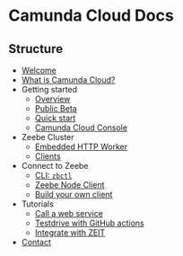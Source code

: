 # Camunda Cloud Docs

## Structure

* [Welcome](.docs/../docs/welcome.md)
* [What is Camunda Cloud?](./docs/what-is-camunda-cloud.md)
* Getting started
  * [Overview](./docs/gettingstarted_overview.md)
  * [Public Beta](./docs/gettingstarted_public-beta.md)
  * [Quick start](./docs/gettingstarted_quick-start.md)
  * [Camunda Cloud Console](./docs/gettingstarted_camunda-cloud-console.md)
* Zeebe Cluster
  * [Embedded HTTP Worker](./docs/zeebecluster_embedded-http-worker.md)
  * [Clients](.(docs/../docs/zeebecluster_clients.md))
* Connect to Zeebe
  * [CLI: `zbctl`](./docs/connectzeebe_cli-zbctl.md)
  * [Zeebe Node Client](./docs/connectzeebe_node-client.md)
  * [Build your own client](./docs/connectzeebe_build-your-own-client.md)
* Tutorials
  * [Call a web service](./docs/tut_call-a-web-service.md)
  * [Testdrive with GitHub actions](./docs/tut_testdrive-github-actions.md)
  * [Integrate with ZEIT](./docs/tut_integrate-with-zeit.md)
* [Contact](./docs/contact.md)

